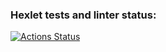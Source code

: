 ### Hexlet tests and linter status:
[![Actions Status](https://github.com/Veryslozhno/layout-designer-project-56/workflows/hexlet-check/badge.svg)](https://github.com/Veryslozhno/layout-designer-project-56/actions)